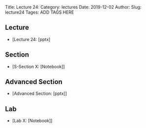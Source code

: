 Title: Lecture 24:
Category: lectures
Date: 2019-12-02
Author: 
Slug: lecture24
Tages: ADD TAGS HERE


## Lecture

- [Lecture 24: [pptx]


## Section

- [S-Section X: [Notebook]]


## Advanced Section

- [Advanced Section: [pptx]]


## Lab

- [Lab X: [Notebook]]